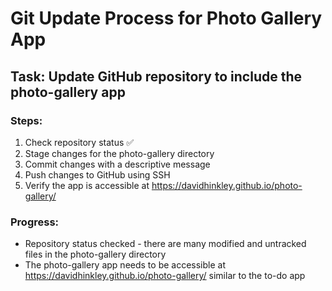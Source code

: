 # Git Update Process for Photo Gallery App

## Task: Update GitHub repository to include the photo-gallery app

### Steps:
1. Check repository status ✅
2. Stage changes for the photo-gallery directory
3. Commit changes with a descriptive message
4. Push changes to GitHub using SSH
5. Verify the app is accessible at https://davidhinkley.github.io/photo-gallery/

### Progress:
- Repository status checked - there are many modified and untracked files in the photo-gallery directory
- The photo-gallery app needs to be accessible at https://davidhinkley.github.io/photo-gallery/ similar to the to-do app